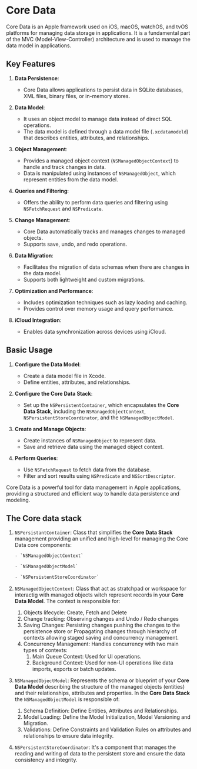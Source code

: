 # Core Data

Core Data is an Apple framework used on iOS, macOS, watchOS, and tvOS platforms for managing data storage in applications. It is a fundamental part of the MVC (Model-View-Controller) architecture and is used to manage the data model in applications. 



## Key Features

1. **Data Persistence**:
   - Core Data allows applications to persist data in SQLite databases, XML files, binary files, or in-memory stores.

2. **Data Model**:
   - It uses an object model to manage data instead of direct SQL operations.
   - The data model is defined through a data model file (`.xcdatamodeld`) that describes entities, attributes, and relationships.

3. **Object Management**:
   - Provides a managed object context (`NSManagedObjectContext`) to handle and track changes in data.
   - Data is manipulated using instances of `NSManagedObject`, which represent entities from the data model.

4. **Queries and Filtering**:
   - Offers the ability to perform data queries and filtering using `NSFetchRequest` and `NSPredicate`.

5. **Change Management**:
   - Core Data automatically tracks and manages changes to managed objects.
   - Supports save, undo, and redo operations.

6. **Data Migration**:
   - Facilitates the migration of data schemas when there are changes in the data model.
   - Supports both lightweight and custom migrations.

7. **Optimization and Performance**:
   - Includes optimization techniques such as lazy loading and caching.
   - Provides control over memory usage and query performance.

8. **iCloud Integration**:
   - Enables data synchronization across devices using iCloud.

## Basic Usage

1. **Configure the Data Model**:
   - Create a data model file in Xcode.
   - Define entities, attributes, and relationships.

2. **Configure the Core Data Stack**:
   - Set up the `NSPersistentContainer`, which encapsulates the **Core Data Stack**, including the `NSManagedObjectContext`, `NSPersistentStoreCoordinator`, and the `NSManagedObjectModel`.

3. **Create and Manage Objects**:
   - Create instances of `NSManagedObject` to represent data.
   - Save and retrieve data using the managed object context.

4. **Perform Queries**:
   - Use `NSFetchRequest` to fetch data from the database.
   - Filter and sort results using `NSPredicate` and `NSSortDescriptor`.

Core Data is a powerful tool for data management in Apple applications, providing a structured and efficient way to handle data persistence and modeling.

## The Core data stack

1. `NSPersistantContainer`: Class that simplifies the **Core Data Stack** management providing an unified and high-level for managing the Core Data core components:

   ```swift
   - `NSManagedObjectContext`
   
   - `NSManagedObjectModel`
   
   - `NSPersistentStoreCoordinator`
   ```

2. `NSManagedObjectContext`: Class that act as stratchpad or workspace for interactig with managed objects witch represent records in your **Core Data Model**. The context is responsible for:
   1. Objects lifecycle: Create, Fetch and Delete
   2. Change tracking: Observing changes and Undo / Redo changes
   3. Saving Changes: Persisting changes pushing the changes to the persistence store or Propagating changes through hierarchy of contexts allowing staged saving and concurrency management.
   4. Concurrency Management: Handles concurrency with two main types of contexts:
      1. Main Queue Context: Used for UI operations.
      2. Background Context: Used for non-UI operations like data imports, exports or batch updates.
3. `NSManagedObjectModel`: Represents the schema or blueprint of your **Core Data Model** describing the structure of the managed objects (entities) and their relationships, attributes and properties. In the **Core Data Stack** the `NSManagedObjectModel` is responsible of:
   1. Schema Definition: Define Entities, Attributes and Relationships.
   2. Model Loading: Define the Model Initialization, Model Versioning and Migration.
   3. Validations: Define Constraints and Validation Rules on attributes and relationships to ensure data integrity.
4. `NSPersistentStoreCoordinator`: It's a component that manages the reading and writing of data to the persistent store and ensure the data consistency and integrity.

